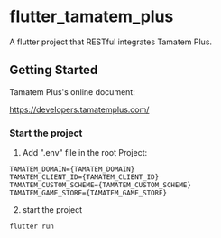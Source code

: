 # flutter_tamatem_plus

A flutter project that RESTful integrates Tamatem Plus.

## Getting Started


Tamatem Plus's online document:

https://developers.tamatemplus.com/

### Start the project

1. Add ".env" file in the root Project:

```
TAMATEM_DOMAIN={TAMATEM_DOMAIN}
TAMATEM_CLIENT_ID={TAMATEM_CLIENT_ID}
TAMATEM_CUSTOM_SCHEME={TAMATEM_CUSTOM_SCHEME}
TAMATEM_GAME_STORE={TAMATEM_GAME_STORE}
```

2. start the project
```
flutter run
```